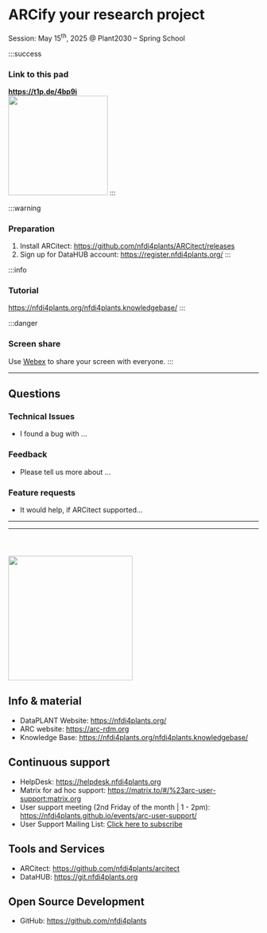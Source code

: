 # ARCify your research project

Session: May 15<sup>th</sup>, 2025  @ Plant2030 – Spring School

:::success
### Link to this pad

**https://t1p.de/4bp9i**
<br>
<img src="https://pad.hhu.de/uploads/ad8b069f-9986-4cd4-9b4f-59f5bb15c7bd.png"  width="200px"/>
:::

:::warning
### Preparation

1. Install ARCitect: https://github.com/nfdi4plants/ARCitect/releases
2. Sign up for DataHUB account: https://register.nfdi4plants.org/
:::



:::info
### Tutorial

<a href="https://nfdi4plants.github.io/nfdi4plants.knowledgebase/start-here/" target="_blank">https://nfdi4plants.org/nfdi4plants.knowledgebase/</a>
:::

:::danger
### Screen share

Use [Webex](https://hhu.webex.com/hhu-en/j.php?MTID=mf3781acec790f8cf820b7d96c62b1b9e) to share your screen with everyone. 
:::


---


## Questions


### Technical Issues

- I found a bug with ...


### Feedback

- Please tell us more about ...

### Feature requests

- It would help, if ARCitect supported...



---
---


    
<img src='https://github.com/nfdi4plants/Branding/raw/master/logos/DataPLANT/DataPLANT_logo_bg_transparent.svg' style="width:250px; margin-top: 40px" />

## Info & material

- DataPLANT Website: <a href="https://nfdi4plants.org/" target="_blank">https://nfdi4plants.org/</a>  
- ARC website: <a href="https://arc-rdm.org" target="_blank">https://arc-rdm.org</a>
- Knowledge Base: <a href="https://nfdi4plants.org/nfdi4plants.knowledgebase/" target="_blank">https://nfdi4plants.org/nfdi4plants.knowledgebase/</a>

## Continuous support

- HelpDesk: <a href="https://helpdesk.nfdi4plants.org" target="_blank">https://helpdesk.nfdi4plants.org</a>
- Matrix for ad hoc support: https://matrix.to/#/%23arc-user-support:matrix.org
- User support meeting (2nd Friday of the month | 1 - 2pm): https://nfdi4plants.github.io/events/arc-user-support/
- User Support Mailing List: <a href="mailto:arc-user-support-join@lists.nfdi.de?subject=subscribe&body=Hit send on this email to join the ARC user support mailing list">Click here to subscribe</a>

## Tools and Services

- ARCitect: <a href="https://github.com/nfdi4plants/arcitect" target="_blank">https://github.com/nfdi4plants/arcitect</a>
- DataHUB: <a href="https://git.nfdi4plants.org" target="_blank">https://git.nfdi4plants.org</a>

## Open Source Development

- GitHub: <a href="https://github.com/nfdi4plants" target="_blank">https://github.com/nfdi4plants</a> 
